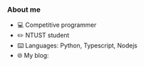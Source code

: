 ### About me
  
* 💻 Competitive programmer  
* ✏️ NTUST student  
* ⌨️ Languages: Python, Typescript, Nodejs  
* 🌐 My blog: 
